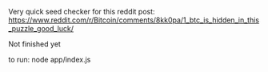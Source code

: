 Very quick seed checker for this reddit post:
https://www.reddit.com/r/Bitcoin/comments/8kk0pa/1_btc_is_hidden_in_this_puzzle_good_luck/

Not finished yet

to run:
node app/index.js